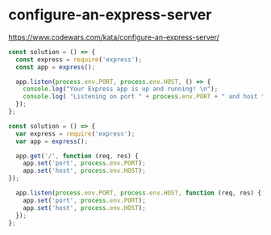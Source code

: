 # configure-an-express-server
https://www.codewars.com/kata/configure-an-express-server/


```javascript
const solution = () => {
  const express = require('express');
  const app = express();

  app.listen(process.env.PORT, process.env.HOST, () => {
    console.log("Your Express app is up and running! \n");
    console.log( "Listening on port " + process.env.PORT + " and host " + process.env.HOST);
  });
};


```

```javascript
const solution = () => {
  var express = require('express');
  var app = express();

  app.get('/', function (req, res) {
    app.set('port', process.env.PORT);
    app.set('host', process.env.HOST);
});

  app.listen(process.env.PORT, process.env.HOST, function (req, res) {
    app.set('port', process.env.PORT);
    app.set('host', process.env.HOST);
  });
};


```
